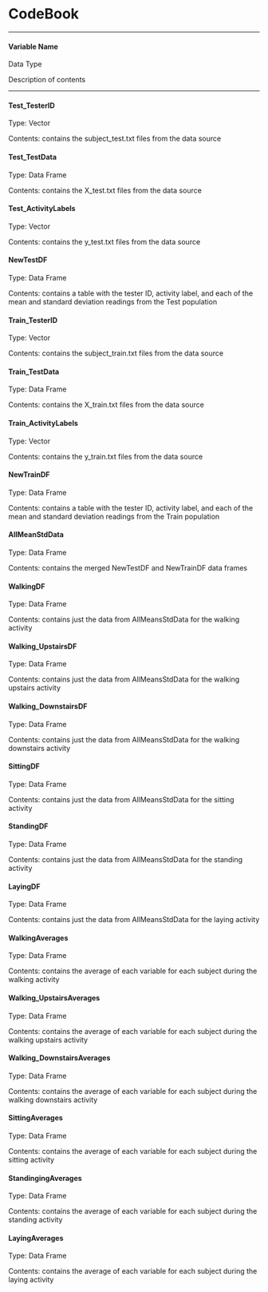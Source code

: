 # CodeBook

- - -
#### Variable Name

Data Type

Description of contents
- - -


#### Test_TesterID

Type: Vector

Contents: contains the subject_test.txt files from the data source


#### Test_TestData

Type: Data Frame

Contents: contains the X_test.txt files from the data source


#### Test_ActivityLabels

Type: Vector

Contents: contains the y_test.txt files from the data source


#### NewTestDF

Type: Data Frame

Contents: contains a table with the tester ID, activity label, and each of the mean and standard deviation readings from the Test population


#### Train_TesterID

Type: Vector

Contents: contains the subject_train.txt files from the data source


#### Train_TestData

Type: Data Frame

Contents: contains the X_train.txt files from the data source


#### Train_ActivityLabels

Type: Vector

Contents: contains the y_train.txt files from the data source


#### NewTrainDF

Type: Data Frame

Contents: contains a table with the tester ID, activity label, and each of the mean and standard deviation readings from the Train population


#### AllMeanStdData

Type: Data Frame

Contents: contains the merged NewTestDF and NewTrainDF data frames


#### WalkingDF

Type: Data Frame

Contents: contains just the data from AllMeansStdData for the walking activity


#### Walking_UpstairsDF

Type: Data Frame

Contents: contains just the data from AllMeansStdData for the walking upstairs activity


#### Walking_DownstairsDF

Type: Data Frame

Contents: contains just the data from AllMeansStdData for the walking downstairs activity


#### SittingDF

Type: Data Frame

Contents: contains just the data from AllMeansStdData for the sitting activity


#### StandingDF

Type: Data Frame

Contents: contains just the data from AllMeansStdData for the standing activity


#### LayingDF

Type: Data Frame

Contents: contains just the data from AllMeansStdData for the laying activity


#### WalkingAverages

Type: Data Frame

Contents: contains the average of each variable for each subject during the walking activity


#### Walking_UpstairsAverages

Type: Data Frame

Contents: contains the average of each variable for each subject during the walking upstairs activity


#### Walking_DownstairsAverages

Type: Data Frame

Contents: contains the average of each variable for each subject during the walking downstairs activity


#### SittingAverages

Type: Data Frame

Contents: contains the average of each variable for each subject during the sitting activity


#### StandingingAverages

Type: Data Frame

Contents: contains the average of each variable for each subject during the standing activity


#### LayingAverages

Type: Data Frame

Contents: contains the average of each variable for each subject during the laying activity

